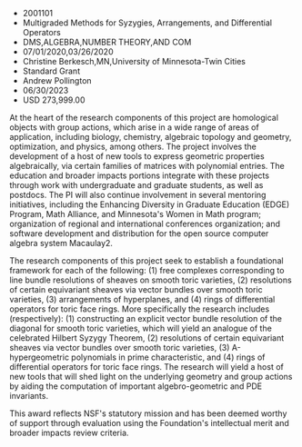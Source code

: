 
* 2001101
* Multigraded Methods for Syzygies, Arrangements, and Differential Operators
* DMS,ALGEBRA,NUMBER THEORY,AND COM
* 07/01/2020,03/26/2020
* Christine Berkesch,MN,University of Minnesota-Twin Cities
* Standard Grant
* Andrew Pollington
* 06/30/2023
* USD 273,999.00

At the heart of the research components of this project are homological objects
with group actions, which arise in a wide range of areas of application,
including biology, chemistry, algebraic topology and geometry, optimization, and
physics, among others. The project involves the development of a host of new
tools to express geometric properties algebraically, via certain families of
matrices with polynomial entries. The education and broader impacts portions
integrate with these projects through work with undergraduate and graduate
students, as well as postdocs. The PI will also continue involvement in several
mentoring initiatives, including the Enhancing Diversity in Graduate Education
(EDGE) Program, Math Alliance, and Minnesota's Women in Math program;
organization of regional and international conferences organization; and
software development and distribution for the open source computer algebra
system Macaulay2.

The research components of this project seek to establish a foundational
framework for each of the following: (1) free complexes corresponding to line
bundle resolutions of sheaves on smooth toric varieties, (2) resolutions of
certain equivariant sheaves via vector bundles over smooth toric varieties, (3)
arrangements of hyperplanes, and (4) rings of differential operators for toric
face rings. More specifically the research includes (respectively): (1)
constructing an explicit vector bundle resolution of the diagonal for smooth
toric varieties, which will yield an analogue of the celebrated Hilbert Syzygy
Theorem, (2) resolutions of certain equivariant sheaves via vector bundles over
smooth toric varieties, (3) A-hypergeometric polynomials in prime
characteristic, and (4) rings of differential operators for toric face rings.
The research will yield a host of new tools that will shed light on the
underlying geometry and group actions by aiding the computation of important
algebro-geometric and PDE invariants.

This award reflects NSF's statutory mission and has been deemed worthy of
support through evaluation using the Foundation's intellectual merit and broader
impacts review criteria.
